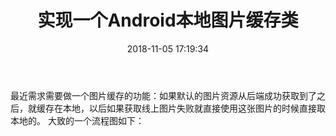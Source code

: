 ﻿---
title: 实现一个Android本地图片缓存类
date: 2018-11-05 17:19:34
categories: Android实战
tags: Android, 工具类
---

最近需求需要做一个图片缓存的功能：如果默认的图片资源从后端成功获取到了之后，就缓存在本地，以后如果获取线上图片失败就直接使用这张图片的时候直接取本地的。
大致的一个流程图如下：
